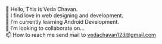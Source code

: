 👋 Hello, This is Veda Chavan. <br>
👀 I find love in web designing and development. <br>
🌱 I’m currently learning Android Development. <br>
💞️ I’m looking to collaborate on...<br>
📫 How to reach me send mail to vedachavan123@gmail.com 

